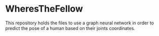 # WheresTheFellow 
This repository holds the files to use a graph neural network in order to predict the pose of a human based on their joints coordinates.



